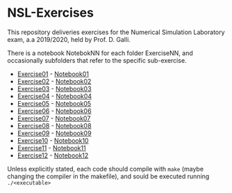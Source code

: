 # NSL-Exercises
This repository deliveries exercises for the Numerical Simulation Laboratory exam, a.a 2019/2020, held by Prof. D. Galli. 

There is a notebook NotebokNN for each folder ExerciseNN, and occasionally subfolders that refer to the specific sub-exercise.
- [Exercise01](https://github.com/mcaresein/NSL-Exercises/tree/master/Esercizio01) - [Notebook01](https://github.com/mcaresein/NSL-Exercises/tree/master/Esercizio01/Notebook01.ipynb) 
- [Exercise02](https://github.com/mcaresein/NSL-Exercises/tree/master/Esercizio02) - [Notebook02](https://github.com/mcaresein/NSL-Exercises/tree/master/Esercizio02/Notebook02.ipynb) 
- [Exercise03](https://github.com/mcaresein/NSL-Exercises/tree/master/Esercizio03) - [Notebook03](https://github.com/mcaresein/NSL-Exercises/tree/master/Esercizio03/Notebook03.ipynb) 
- [Exercise04](https://github.com/mcaresein/NSL-Exercises/tree/master/Esercizio04) - [Notebook04](https://github.com/mcaresein/NSL-Exercises/tree/master/Esercizio04/Notebook04.ipynb) 
- [Exercise05](https://github.com/mcaresein/NSL-Exercises/tree/master/Esercizio05) - [Notebook05](https://github.com/mcaresein/NSL-Exercises/tree/master/Esercizio05/Notebook05.ipynb)
- [Exercise06](https://github.com/mcaresein/NSL-Exercises/tree/master/Esercizio06) - [Notebook06](https://github.com/mcaresein/NSL-Exercises/tree/master/Esercizio06/Notebook06.ipynb)
- [Exercise07](https://github.com/mcaresein/NSL-Exercises/tree/master/Esercizio07) - [Notebook07](https://github.com/mcaresein/NSL-Exercises/tree/master/Esercizio07/Notebook07.ipynb)
- [Exercise08](https://github.com/mcaresein/NSL-Exercises/tree/master/Esercizio08) - [Notebook08](https://github.com/mcaresein/NSL-Exercises/tree/master/Esercizio08/Notebook08.ipynb)
- [Exercise09](https://github.com/mcaresein/NSL-Exercises/tree/master/Esercizio09) - [Notebook09](https://github.com/mcaresein/NSL-Exercises/tree/master/Esercizio09/Notebook09.ipynb)
- [Exercise10](https://github.com/mcaresein/NSL-Exercises/tree/master/Esercizio10) - [Notebook10](https://github.com/mcaresein/NSL-Exercises/tree/master/Esercizio10/Notebook10.ipynb)
- [Exercise11](https://github.com/mcaresein/NSL-Exercises/tree/master/Esercizio11) - [Notebook11](https://github.com/mcaresein/NSL-Exercises/tree/master/Esercizio11/Notebook11.ipynb)
- [Exercise12](https://github.com/mcaresein/NSL-Exercises/tree/master/Esercizio12) - [Notebook12](https://github.com/mcaresein/NSL-Exercises/tree/master/Esercizio12/Notebook12.ipynb)

Unless explicitly stated, each code should compile with `make` (maybe changing the compiler in the makefile), and sould be executed running `./<executable>`
